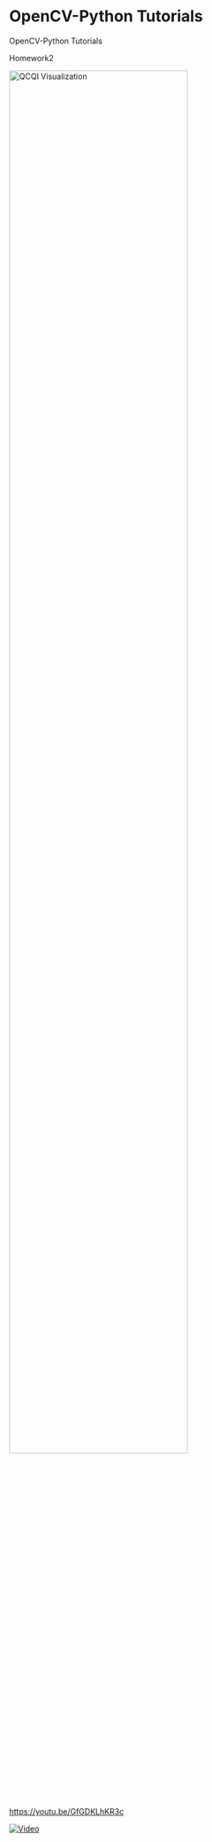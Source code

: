 # OpenCV-Python Tutorials
OpenCV-Python Tutorials

Homework2  

<img src="./images.jpeg" width="80%" height="80%" title="QCQI Visualization" alt="QCQI Visualization"></img>

https://youtu.be/GfGDKLhKR3c

[![Video](https://img.youtube.com/vi/GfGDKLhKR3c/maxresdefault.jpg)](https://www.youtube.com/watch?v=GfGDKLhKR3c)
